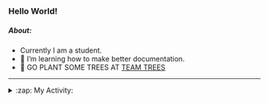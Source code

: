 ### Hello World!

##### About:
- Currently I am a student.
- 🌱 I’m learning how to make better documentation.
- 🌱 GO PLANT SOME TREES AT [TEAM TREES](https://teamtrees.org/)

---
<details>
  <summary>:zap: My Activity:</summary>
  
<!--START_SECTION:waka-->
![Code Time](http://img.shields.io/badge/Code%20Time-1%2C264%20hrs%2030%20mins-blue)

**I'm a Night 🦉** 

```text
🌞 Morning                2121 commits        ███░░░░░░░░░░░░░░░░░░░░░░   10.38 % 
🌆 Daytime                6773 commits        ████████░░░░░░░░░░░░░░░░░   33.16 % 
🌃 Evening                5902 commits        ███████░░░░░░░░░░░░░░░░░░   28.90 % 
🌙 Night                  5629 commits        ███████░░░░░░░░░░░░░░░░░░   27.56 % 
```
📅 **I'm Most Productive on Wednesday** 

```text
Monday                   2778 commits        ███░░░░░░░░░░░░░░░░░░░░░░   13.60 % 
Tuesday                  2804 commits        ███░░░░░░░░░░░░░░░░░░░░░░   13.73 % 
Wednesday                4811 commits        ██████░░░░░░░░░░░░░░░░░░░   23.55 % 
Thursday                 2720 commits        ███░░░░░░░░░░░░░░░░░░░░░░   13.32 % 
Friday                   2228 commits        ███░░░░░░░░░░░░░░░░░░░░░░   10.91 % 
Saturday                 1778 commits        ██░░░░░░░░░░░░░░░░░░░░░░░   08.71 % 
Sunday                   3306 commits        ████░░░░░░░░░░░░░░░░░░░░░   16.19 % 
```


📊 **This Week I Spent My Time On** 

```text
🔥 Editors: 
IntelliJ                 7 hrs 17 mins       ███████████████░░░░░░░░░░   61.46 % 
Android Studio           4 hrs 34 mins       ██████████░░░░░░░░░░░░░░░   38.54 % 

🐱‍💻 Projects: 
dev-dialogue             7 hrs 17 mins       ███████████████░░░░░░░░░░   61.46 % 
test-compose-2           3 hrs 3 mins        ██████░░░░░░░░░░░░░░░░░░░   25.75 % 
UserApp                  44 mins             ██░░░░░░░░░░░░░░░░░░░░░░░   06.22 % 
Little Lemon Menu        11 mins             ░░░░░░░░░░░░░░░░░░░░░░░░░   01.63 % 
swagstore                8 mins              ░░░░░░░░░░░░░░░░░░░░░░░░░   01.25 % 
```


 Last Updated on 23/11/2023 12:13:09 UTC
<!--END_SECTION:waka-->
</details>
